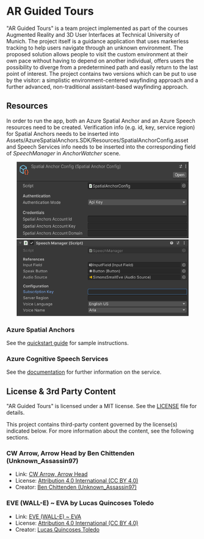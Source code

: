 # AR Guided Tours

"AR Guided Tours" is a team project implemented as part of the courses Augmented Reality and 3D User Interfaces at Technical University of Munich. The project itself is a guidance application that uses markerless tracking to help users navigate through an unknown environment. The proposed solution allows people to visit the custom environment at their own pace without having to depend on another individual, offers users the possibility to diverge from a predetermined path and easily return to the last point of interest. The project contains two versions which can be put to use by the visitor: a simplistic environment-centered wayfinding approach and a further advanced, non-traditional assistant-based wayfinding approach. 

## Resources
In order to run the app, both an Azure Spatial Anchor and an Azure Speech resources need to be created. Verification info (e.g. id, key, service region) for Spatial Anchors needs to be inserted into Assets/AzureSpatialAnchors.SDK/Resources/SpatialAnchorConfig.asset and Speech Services info needs to be inserted into the corresponding field of *SpeechManager* in *AnchorWatcher* scene.

<p align="center">
  <img width="450" height="200" src=https://github.com/CarnifexRegis/IN2018-Spatial-AR-Guide/blob/master/Screenshots/SpatialAnchors.PNG "Spatial Anchors Configuration">
  <img width="450" height="200" src=https://github.com/CarnifexRegis/IN2018-Spatial-AR-Guide/blob/master/Screenshots/SpeechServices.PNG "Speech Services Configuration">
</p>

### Azure Spatial Anchors

See the [quickstart guide](https://docs.microsoft.com/en-us/azure/spatial-anchors/unity-overview) for sample instructions.

### Azure Cognitive Speech Services

See the [documentation](https://azure.microsoft.com/en-us/services/cognitive-services/speech-services/) for further information on the service.

## License & 3rd Party Content

"AR Guided Tours" is licensed under a MIT license. See the [LICENSE](LICENSE) file for details.

This project contains third-party content governed by the license(s) indicated below. For more information about the content, see the following sections.

### CW Arrow, Arrow Head by Ben Chittenden (Unknown_Assassin97)

 * Link: [CW Arrow, Arrow Head](https://www.thingiverse.com/thing:2988847)
 * License: [Attribution 4.0 International (CC BY 4.0)](https://creativecommons.org/licenses/by/4.0/)
 * Creator: [Ben Chittenden (Unknown_Assassin97)](https://www.thingiverse.com/unknown_assassin97/designs)

### EVE (WALL-E) ~ EVA by Lucas Quincoses Toledo

 * Link: [EVE (WALL-E) ~ EVA](https://sketchfab.com/3d-models/eve-wall-e-eva-5da3637249074ed79f44fd958889c2ac)
 * License: [Attribution 4.0 International (CC BY 4.0)](https://creativecommons.org/licenses/by/4.0/)
 * Creator: [Lucas Quincoses Toledo](https://sketchfab.com/lucasgdclass)
